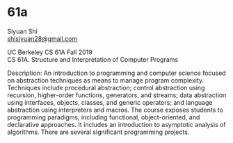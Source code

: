 # 61a
Siyuan Shi  
shisiyuan28@gmail.com

UC Berkeley CS 61A Fall 2019  
CS 61A. Structure and Interpretation of Computer Programs  

Description: An introduction to programming and computer science focused on abstraction techniques as means to manage program complexity. Techniques include procedural abstraction; control abstraction using recursion, higher-order functions, generators, and streams; data abstraction using interfaces, objects, classes, and generic operators; and language abstraction using interpreters and macros. The course exposes students to programming paradigms, including functional, object-oriented, and declarative approaches. It includes an introduction to asymptotic analysis of algorithms. There are several significant programming projects.
